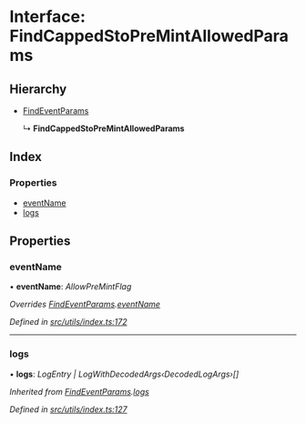 # Interface: FindCappedStoPreMintAllowedParams

## Hierarchy

* [FindEventParams](_utils_index_.findeventparams.md)

  ↳ **FindCappedStoPreMintAllowedParams**

## Index

### Properties

* [eventName](_utils_index_.findcappedstopremintallowedparams.md#eventname)
* [logs](_utils_index_.findcappedstopremintallowedparams.md#logs)

## Properties

###  eventName

• **eventName**: *AllowPreMintFlag*

*Overrides [FindEventParams](_utils_index_.findeventparams.md).[eventName](_utils_index_.findeventparams.md#eventname)*

*Defined in [src/utils/index.ts:172](https://github.com/PolymathNetwork/polymath-sdk/blob/550676f/src/utils/index.ts#L172)*

___

###  logs

• **logs**: *LogEntry | LogWithDecodedArgs‹DecodedLogArgs›[]*

*Inherited from [FindEventParams](_utils_index_.findeventparams.md).[logs](_utils_index_.findeventparams.md#logs)*

*Defined in [src/utils/index.ts:127](https://github.com/PolymathNetwork/polymath-sdk/blob/550676f/src/utils/index.ts#L127)*
